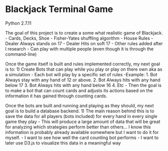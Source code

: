 # Blackjack Terminal Game
Python 2.7.11

The goal of this project is to create a some what realistic game of Blackjack.
	- Cards, Decks, Shoe
	- Fisher-Yates shuffling algorithm
	- House Rules
		- Dealer Always stands on 17
		- Dealer Hits on soft 17
		- Other rules added after I research
	- Can play with multiple people (even though it is through the command-line)
	
Once the game itself is built and rules implemented correctly, my next goal is to:
	1) Create Bots that can play while you play or play on there own aka as a simulation
		- Each bot will play by a specific set of rules
			-Example: 
				1. Bot Always stay with any hand of 12 or above.
				2. Bot Always hits with any hand below 17
				3. Bot Always hits with any hand below 16
				4. Etc
		- Then the goal is to make a bot that can count cards and adjusts its actions 
		based on the information it has gained through counting cards.

Once the bots are built and running and playing as they should, my next goal is to build 
a database backend.
	1) The main reason behind this is to save the data for all players (bots included) for 
	every hand in every single game they play
		- This will produce a large amount of data that will be great for analyzing which
		strategies perform better than others... I know this information is probably already
		available somewhere but I want to do it for myself.
		- I want to see how well the card counting bot performs
		- I want to later use D3.js to visualize this data in a meaningful way
	
